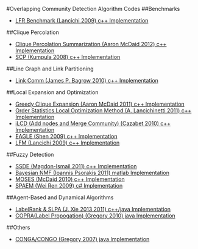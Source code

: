 #Overlapping Community Detection Algorithm Codes
##Benchmarks
- [LFR Benchmark (Lancichi 2009) c++ Implementation](https://sites.google.com/site/santofortunato/inthepress2)

##Clique Percolation
- [Clique Percolation Summarization (Aaron McDaid 2012) c++ Implementation](https://sites.google.com/site/cliqueperccomp/home)
- [SCP (Kumpula 2008) c++ Implementation](http://www.lce.hut.fi/research/mm/complex/software/)

##Line Graph and Link Partitioning
- [Link Comm (James P. Bagrow 2010) c++ Implementation](https://github.com/bagrow/linkcomm)

##Local Expansion and Optimization
- [Greedy Clique Expansion (Aaron McDaid 2011) c++ Implementation](https://sites.google.com/site/greedycliqueexpansion/)
- [Order Statistics Local Optimization Method (A. Lancichinetti 2011) c++ Implementation](http://www.oslom.org/publications.htm)
- [iLCD (Add nodes and Merge Community) (Cazabet 2010) c++ Implementation](http://www.cazabetremy.fr/iLCD.html)
- [EAGLE (Shen 2009) c++ Implementation](https://code.google.com/p/eaglepp/)
- [LFM (Lancichi 2009) c++ Implementation](https://sites.google.com/site/santofortunato/inthepress2)

##Fuzzy Detection
- [SSDE (Magdon-Ismail 2011) c++ Implementation](http://www.cs.rpi.edu/~magdon/LFDlabpublic.html/software.html?)
- [Bayesian NMF (Ioannis Psorakis 2011) matlab Implementation](https://github.com/ipsorakis/commDetNMF)
- [MOSES (McDaid 2010) c++ Implementation](https://sites.google.com/site/aaronmcdaid/downloads)
- [SPAEM (Wei Ren 2009) c# Implementation](https://code.google.com/p/spaem/)

##Agent-Based and Dynamical Algorithms
- [LabelRank & SLPA (J. Xie 2013 2011) c++/java Implementation](https://sites.google.com/site/communitydetectionslpa/home)
- [COPRA(Label Propogation) (Gregory 2010) java Implementation](http://www.cs.bris.ac.uk/~steve/networks/software/copra.html)

##Others
- [CONGA/CONGO (Gregory 2007) java Implementation](http://www.cs.bris.ac.uk/~steve/networks/software/conga.html)
